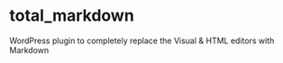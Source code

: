 total_markdown
==============

WordPress plugin to completely replace the Visual &amp; HTML editors with Markdown